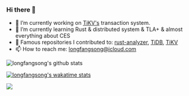 ### Hi there 👋

<!--
**longfangsong/longfangsong** is a ✨ _special_ ✨ repository because its `README.md` (this file) appears on your GitHub profile.

Here are some ideas to get you started:
-->

- 🔭 I’m currently working on [TiKV's](https://github.com/tikv/tikv/) transaction system.
- 🌱 I’m currently learning Rust & distributed system & TLA+ & almost everything about CES
- 🧩 Famous repositories I contributed to: [rust-analyzer](https://github.com/rust-analyzer/rust-analyzer), [TiDB](https://github.com/pingcap/tidb), [TiKV](https://github.com/tikv/tikv/)
- 📫 How to reach me: longfangsong@icloud.com
<!-- 👯 I’m looking to collaborate on ...
🤔 I’m looking for help with ...
- 💬 Ask me about ...
- 😄 Pronouns: ...
- ⚡ Fun fact: ...
-->

![longfangsong's github stats](https://github-readme-stats.vercel.app/api?username=longfangsong&show_icons=true&theme=dracula&hide_title=true&count_private=true)

[![longfangsong's wakatime stats](https://github-readme-stats.vercel.app/api/wakatime?username=longfangsong)](https://github.com/anuraghazra/github-readme-stats)

<img src="https://github-profile-trophy.vercel.app/?username=longfangsong&column=4&theme=nord&margin-w=15&margin-h=15">
